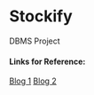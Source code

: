 # Stockify
DBMS Project

#### Links for Reference:
[Blog 1](https://www.analyticsvidhya.com/blog/2018/10/predicting-stock-price-machine-learningnd-deep-learning-techniques-python/)
[Blog 2](https://towardsdatascience.com/getting-rich-quick-with-machine-learning-and-stock-market-predictions-696802da94fe)
